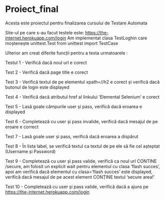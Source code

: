 # Proiect_final

Acesta este proiectul pentru finalizarea cursului de Testare Automata

Site-ul pe care s-au facut testele este: https://the-internet.herokuapp.com/login
  Am implementat clasa TestLoghin care moștenește unittest.Test
  from unittest import TestCase

Ulterior am creat diferite funcții pentru a testa urmatoarele :

Testul 1 - Verifică dacă noul url e corect

Test 2 - Verifică dacă page title e corect

Test 3 - Verifică textul de pe elementul xpath=//h2 e corect și verifică dacă butonul de login este displayed

Test 4 - Verifică dacă atributul href al linkului ‘Elemental Selenium’ e corect

Test 5 - Lasă goale câmpurile user și pass, verifică dacă eroarea e displayed

Test 6 - Completează cu user și pass invalide, verifică dacă mesajul de pe eroare e correct

Test 7 - Lasă goale user și pass, verifică dacă eroarea a dispărut

Test 8 - În lista label, se verifică textul ca textul de pe ele să fie cel așteptat (Username și Password)

Test 9 - Completează cu user și pass valide, verifică ca noul url CONTINE /secure, am folosit un explicit wait pentru elementul cu clasa ’flash succes’, apoi am verifică dacă elementul cu clasa=’flash succes’ este displayed, verifică dacă mesajul de pe acest element CONȚINE textul ‘secure area!’

Test 10 - Completează cu user și pass valide, verifică dacă a ajuns pe https://the-internet.herokuapp.com/login


